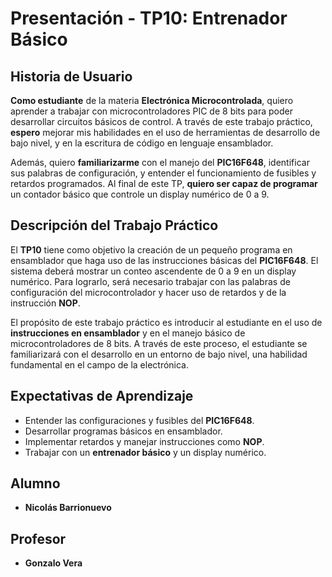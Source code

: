 
# Presentación - TP10: Entrenador Básico

## Historia de Usuario

**Como estudiante** de la materia **Electrónica Microcontrolada**, quiero aprender a trabajar con microcontroladores PIC de 8 bits para poder desarrollar circuitos básicos de control. A través de este trabajo práctico, **espero** mejorar mis habilidades en el uso de herramientas de desarrollo de bajo nivel, y en la escritura de código en lenguaje ensamblador.

Además, quiero **familiarizarme** con el manejo del **PIC16F648**, identificar sus palabras de configuración, y entender el funcionamiento de fusibles y retardos programados. Al final de este TP, **quiero ser capaz de programar** un contador básico que controle un display numérico de 0 a 9.

## Descripción del Trabajo Práctico

El **TP10** tiene como objetivo la creación de un pequeño programa en ensamblador que haga uso de las instrucciones básicas del **PIC16F648**. El sistema deberá mostrar un conteo ascendente de 0 a 9 en un display numérico. Para lograrlo, será necesario trabajar con las palabras de configuración del microcontrolador y hacer uso de retardos y de la instrucción **NOP**.

El propósito de este trabajo práctico es introducir al estudiante en el uso de **instrucciones en ensamblador** y en el manejo básico de microcontroladores de 8 bits. A través de este proceso, el estudiante se familiarizará con el desarrollo en un entorno de bajo nivel, una habilidad fundamental en el campo de la electrónica.

## Expectativas de Aprendizaje

- Entender las configuraciones y fusibles del **PIC16F648**.
- Desarrollar programas básicos en ensamblador.
- Implementar retardos y manejar instrucciones como **NOP**.
- Trabajar con un **entrenador básico** y un display numérico.

## Alumno

- **Nicolás Barrionuevo**

## Profesor

- **Gonzalo Vera**

